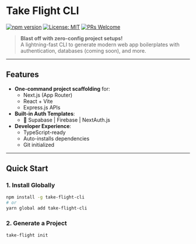 # Take Flight CLI

[![npm version](https://img.shields.io/npm/v/take-flight-cli.svg?color=blue)](https://www.npmjs.com/package/take-flight-cli)
[![License: MIT](https://img.shields.io/badge/License-MIT-yellow.svg)](https://opensource.org/licenses/MIT)
[![PRs Welcome](https://img.shields.io/badge/PRs-welcome-brightgreen.svg)](https://github.com/yourusername/take-flight/pulls)

> **Blast off with zero-config project setups!**  
> A lightning-fast CLI to generate modern web app boilerplates with authentication, databases (coming soon), and more.

---

## Features 

- **One-command project scaffolding** for:
  - Next.js (App Router)
  - React + Vite
  - Express.js APIs
- **Built-in Auth Templates**:
  - 🔐 Supabase | Firebase | NextAuth.js
- **Developer Experience**:
  - TypeScript-ready 
  - Auto-installs dependencies 
  - Git initialized 

---

## Quick Start

### 1. Install Globally
```bash
npm install -g take-flight-cli
# or
yarn global add take-flight-cli
```

### 2. Generate a Project
```bash
take-flight init
```
